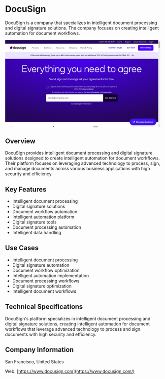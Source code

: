 # DocuSign

DocuSign is a company that specializes in intelligent document processing and digital signature solutions. The company focuses on creating intelligent automation for document workflows.

![DocuSign](assets\docusign.png)


## Overview

DocuSign provides intelligent document processing and digital signature solutions designed to create intelligent automation for document workflows. Their platform focuses on leveraging advanced technology to process, sign, and manage documents across various business applications with high security and efficiency.

## Key Features

- Intelligent document processing
- Digital signature solutions
- Document workflow automation
- Intelligent automation platform
- Digital signature tools
- Document processing automation
- Intelligent data handling

## Use Cases

- Intelligent document processing
- Digital signature automation
- Document workflow optimization
- Intelligent automation implementation
- Document processing workflows
- Digital signature optimization
- Intelligent document workflows

## Technical Specifications

DocuSign's platform specializes in intelligent document processing and digital signature solutions, creating intelligent automation for document workflows that leverage advanced technology to process and sign documents with high security and efficiency.

## Company Information

San Francisco, United States

Web: [https://www.docusign.com](https://www.docusign.com/) 